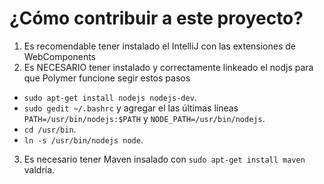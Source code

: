 # ¿Cómo contribuir a este proyecto?

1. Es recomendable tener instalado el IntelliJ con las extensiones de WebComponents
2. Es NECESARIO tener instalado y correctamente linkeado el nodjs para que Polymer funcione segir estos pasos
  * `sudo apt-get install nodejs nodejs-dev`.
  * `sudo gedit ~/.bashrc` y agregar el las últimas líneas `PATH=/usr/bin/nodejs:$PATH` y `NODE_PATH=/usr/bin/nodejs`.
  * `cd /usr/bin`.
  * `ln -s /usr/bin/nodejs node`.
3. Es necesario tener Maven insalado con `sudo apt-get install maven` valdría.
